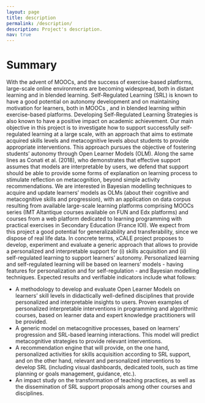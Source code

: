 ```yaml
---
layout: page
title: description
permalink: /description/
description: Project's description.
nav: true
---
```


# Summary
With the advent of MOOCs, and the success of exercise-based platforms, large-scale online environments are becoming widespread, both in distant learning and in blended learning. Self-Regulated Learning (SRL) is known to have a good potential on autonomy development and on maintaining motivation for learners, both in MOOCs , and in blended learning within exercise-based platforms. Developing Self-Regulated Learning Strategies is also known to have a positive impact on academic achievement. Our main objective in this project is to investigate how to support successfully self-regulated learning at a large scale, with an approach that aims to estimate acquired skills levels and metacognitive levels about students to provide appropriate interventions.
This approach pursues the objective of fostering students’ autonomy through Open Learner Models (OLM). Along the same lines as Conati et al.  (2018), who demonstrates that effective support assumes that models are interpretable by users, we defend that support should be able to provide some forms of explanation on learning process to stimulate reflection on metacognition, beyond simple activity recommendations. We are interested in Bayesian modelling techniques to acquire and update learners’ models as OLMs (about their cognitive and metacognitive skills and progression), with an application on data corpus resulting from available large-scale learning platforms comprising MOOCs series (IMT Altantique courses available on FUN and Edx platforms) and courses from a web platform dedicated to learning programming with practical exercises in Secondary Education (France IOI). We expect from this project a good potential for generalizability and transferability, since we dispose of real life data.
In concrete terms, xCALE project proposes to develop, experiment and evaluate a generic approach that allows to provide a personalized and interpretable support for (i) skills acquisition and (ii) self-regulated learning to support learners’ autonomy. Personalized learning and self-regulated learning will be based on learners’ models - having features for personalization and for self-regulation - and Bayesian modelling techniques. Expected results and verifiable indicators include what follows:
*	A methodology to develop and evaluate Open Learner Models on learners’ skill levels in didactically well-defined disciplines that provide personalized and interpretable insights to users. Proven examples of personalized interpretable interventions in programming and algorithmic courses, based on learner data and expert knowledge practitioners will be provided.
*	A generic model on metacognitive processes, based on learners’ progression and SRL-based learning interactions. This model will predict metacognitive strategies to provide relevant interventions.
*	A recommendation engine that will provide, on the one hand, personalized activities for skills acquisition according to SRL support, and on the other hand, relevant and personalized interventions to develop SRL (including visual dashboards, dedicated tools, such as time planning or goals management, guidance, etc.).
*	An impact study on the transformation of teaching practices, as well as the dissemination of SRL support proposals among other courses and disciplines.
